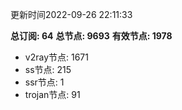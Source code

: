 更新时间2022-09-26 22:11:33

**总订阅: 64**
**总节点: 9693**
**有效节点: 1978**
- v2ray节点: 1671
- ss节点: 215
- ssr节点: 1
- trojan节点: 91
